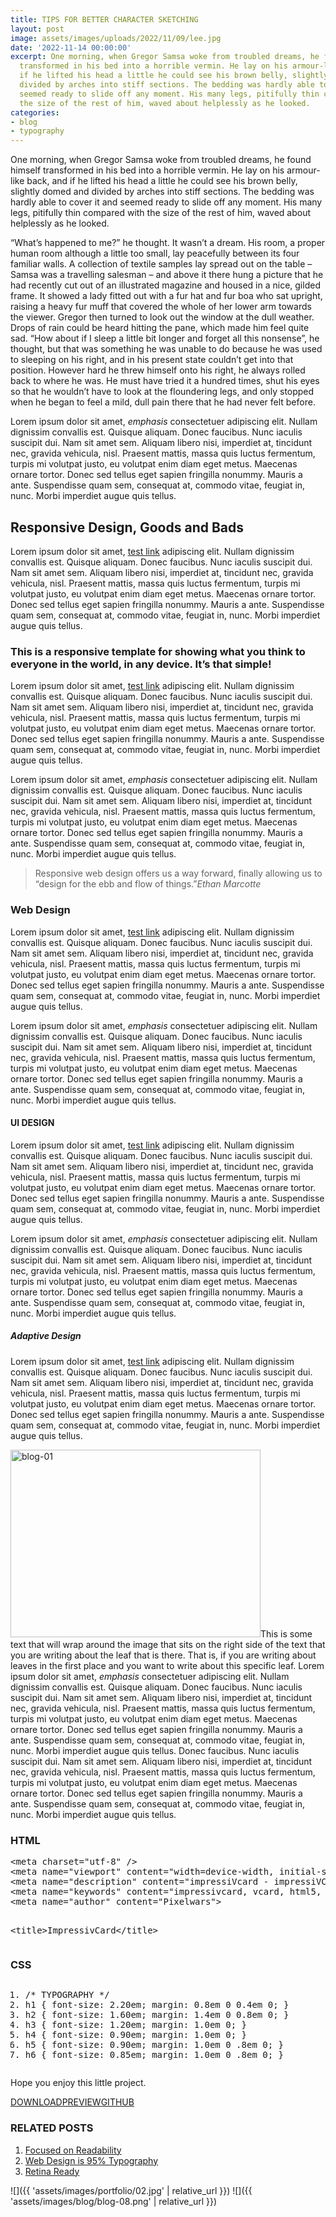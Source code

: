 ```yaml
---
title: TIPS FOR BETTER CHARACTER SKETCHING
layout: post
image: assets/images/uploads/2022/11/09/lee.jpg
date: '2022-11-14 00:00:00'
excerpt: One morning, when Gregor Samsa woke from troubled dreams, he found himself
  transformed in his bed into a horrible vermin. He lay on his armour-like back, and
  if he lifted his head a little he could see his brown belly, slightly domed and
  divided by arches into stiff sections. The bedding was hardly able to cover it and
  seemed ready to slide off any moment. His many legs, pitifully thin compared with
  the size of the rest of him, waved about helplessly as he looked.
categories:
- blog
- typography
---
```


<div class="entry-content clearfix">
									<p class="drop-cap">One&nbsp;morning, when Gregor Samsa woke from troubled dreams, he found himself transformed in his bed into a horrible vermin. He lay on his armour-like back, and if he lifted his head a little he could see his brown belly, slightly domed and divided by arches into stiff sections. The bedding was hardly able to cover it and seemed ready to slide off any moment. His many legs, pitifully thin compared with the size of the rest of him, waved about helplessly as he looked.</p>
<p>“What’s happened to me?” he thought. It wasn’t a dream. His room, a proper human room although a little too small, lay peacefully between its four familiar walls. A collection of textile samples lay spread out on the table – Samsa was a travelling salesman – and above it there hung a picture that he had recently cut out of an illustrated magazine and housed in a nice, gilded frame. It showed a lady fitted out with a fur hat and fur boa who sat upright, raising a heavy fur muff that covered the whole of her lower arm towards the viewer. Gregor then turned to look out the window at the dull weather. Drops of rain could be heard hitting the pane, which made him feel quite sad. “How about if I sleep a little bit longer and forget all this nonsense”, he thought, but that was something he was unable to do because he was used to sleeping on his right, and in his present state couldn’t get into that position. However hard he threw himself onto his right, he always rolled back to where he was. He must have tried it a hundred times, shut his eyes so that he wouldn’t have to look at the floundering legs, and only stopped when he began to feel a mild, dull pain there that he had never felt before.</p>
<p>Lorem ipsum dolor sit amet,&nbsp;<em>emphasis</em>&nbsp;consectetuer adipiscing elit. Nullam dignissim convallis est. Quisque aliquam. Donec faucibus. Nunc iaculis suscipit dui. Nam sit amet sem. Aliquam libero nisi, imperdiet at, tincidunt nec, gravida vehicula, nisl. Praesent mattis, massa quis luctus fermentum, turpis mi volutpat justo, eu volutpat enim diam eget metus. Maecenas ornare tortor. Donec sed tellus eget sapien fringilla nonummy. Mauris a ante. Suspendisse quam sem, consequat at, commodo vitae, feugiat in, nunc. Morbi imperdiet augue quis tellus.</p>
<h2>Responsive Design, Goods and Bads</h2>
<p>Lorem ipsum dolor sit amet,&nbsp;<a title="test link" href="http://themes.pixelwars.org/cvcard/blog-single.html#">test link</a>&nbsp;adipiscing elit. Nullam dignissim convallis est. Quisque aliquam. Donec faucibus. Nunc iaculis suscipit dui. Nam sit amet sem. Aliquam libero nisi, imperdiet at, tincidunt nec, gravida vehicula, nisl. Praesent mattis, massa quis luctus fermentum, turpis mi volutpat justo, eu volutpat enim diam eget metus. Maecenas ornare tortor. Donec sed tellus eget sapien fringilla nonummy. Mauris a ante. Suspendisse quam sem, consequat at, commodo vitae, feugiat in, nunc. Morbi imperdiet augue quis tellus.</p>
<div class="tagline">
<h3>This is a responsive template for showing what you think to everyone in the world, in any device. It’s that simple!</h3>
</div>
<p>Lorem ipsum dolor sit amet,&nbsp;<a title="test link" href="http://themes.pixelwars.org/cvcard/blog-single.html#">test link</a>&nbsp;adipiscing elit. Nullam dignissim convallis est. Quisque aliquam. Donec faucibus. Nunc iaculis suscipit dui. Nam sit amet sem. Aliquam libero nisi, imperdiet at, tincidunt nec, gravida vehicula, nisl. Praesent mattis, massa quis luctus fermentum, turpis mi volutpat justo, eu volutpat enim diam eget metus. Maecenas ornare tortor. Donec sed tellus eget sapien fringilla nonummy. Mauris a ante. Suspendisse quam sem, consequat at, commodo vitae, feugiat in, nunc. Morbi imperdiet augue quis tellus.</p>
<p>Lorem ipsum dolor sit amet,&nbsp;<em>emphasis</em>&nbsp;consectetuer adipiscing elit. Nullam dignissim convallis est. Quisque aliquam. Donec faucibus. Nunc iaculis suscipit dui. Nam sit amet sem. Aliquam libero nisi, imperdiet at, tincidunt nec, gravida vehicula, nisl. Praesent mattis, massa quis luctus fermentum, turpis mi volutpat justo, eu volutpat enim diam eget metus. Maecenas ornare tortor. Donec sed tellus eget sapien fringilla nonummy. Mauris a ante. Suspendisse quam sem, consequat at, commodo vitae, feugiat in, nunc. Morbi imperdiet augue quis tellus.</p>
<blockquote><p>Responsive web design offers us a way forward, finally allowing us to “design for the ebb and flow of things.”<cite>Ethan Marcotte</cite></p></blockquote>
<h3>Web Design</h3>
<p>Lorem ipsum dolor sit amet,&nbsp;<a title="test link" href="http://themes.pixelwars.org/cvcard/blog-single.html#">test link</a>&nbsp;adipiscing elit. Nullam dignissim convallis est. Quisque aliquam. Donec faucibus. Nunc iaculis suscipit dui. Nam sit amet sem. Aliquam libero nisi, imperdiet at, tincidunt nec, gravida vehicula, nisl. Praesent mattis, massa quis luctus fermentum, turpis mi volutpat justo, eu volutpat enim diam eget metus. Maecenas ornare tortor. Donec sed tellus eget sapien fringilla nonummy. Mauris a ante. Suspendisse quam sem, consequat at, commodo vitae, feugiat in, nunc. Morbi imperdiet augue quis tellus.</p>
<p>Lorem ipsum dolor sit amet,&nbsp;<em>emphasis</em>&nbsp;consectetuer adipiscing elit. Nullam dignissim convallis est. Quisque aliquam. Donec faucibus. Nunc iaculis suscipit dui. Nam sit amet sem. Aliquam libero nisi, imperdiet at, tincidunt nec, gravida vehicula, nisl. Praesent mattis, massa quis luctus fermentum, turpis mi volutpat justo, eu volutpat enim diam eget metus. Maecenas ornare tortor. Donec sed tellus eget sapien fringilla nonummy. Mauris a ante. Suspendisse quam sem, consequat at, commodo vitae, feugiat in, nunc. Morbi imperdiet augue quis tellus.</p>
<h4>UI DESIGN</h4>
<p>Lorem ipsum dolor sit amet,&nbsp;<a title="test link" href="http://themes.pixelwars.org/cvcard/blog-single.html#">test link</a>&nbsp;adipiscing elit. Nullam dignissim convallis est. Quisque aliquam. Donec faucibus. Nunc iaculis suscipit dui. Nam sit amet sem. Aliquam libero nisi, imperdiet at, tincidunt nec, gravida vehicula, nisl. Praesent mattis, massa quis luctus fermentum, turpis mi volutpat justo, eu volutpat enim diam eget metus. Maecenas ornare tortor. Donec sed tellus eget sapien fringilla nonummy. Mauris a ante. Suspendisse quam sem, consequat at, commodo vitae, feugiat in, nunc. Morbi imperdiet augue quis tellus.</p>
<p>Lorem ipsum dolor sit amet,&nbsp;<em>emphasis</em>&nbsp;consectetuer adipiscing elit. Nullam dignissim convallis est. Quisque aliquam. Donec faucibus. Nunc iaculis suscipit dui. Nam sit amet sem. Aliquam libero nisi, imperdiet at, tincidunt nec, gravida vehicula, nisl. Praesent mattis, massa quis luctus fermentum, turpis mi volutpat justo, eu volutpat enim diam eget metus. Maecenas ornare tortor. Donec sed tellus eget sapien fringilla nonummy. Mauris a ante. Suspendisse quam sem, consequat at, commodo vitae, feugiat in, nunc. Morbi imperdiet augue quis tellus.</p>
<h5>Adaptive Design</h5>
<p>Lorem ipsum dolor sit amet,&nbsp;<a title="test link" href="http://themes.pixelwars.org/cvcard/blog-single.html#">test link</a>&nbsp;adipiscing elit. Nullam dignissim convallis est. Quisque aliquam. Donec faucibus. Nunc iaculis suscipit dui. Nam sit amet sem. Aliquam libero nisi, imperdiet at, tincidunt nec, gravida vehicula, nisl. Praesent mattis, massa quis luctus fermentum, turpis mi volutpat justo, eu volutpat enim diam eget metus. Maecenas ornare tortor. Donec sed tellus eget sapien fringilla nonummy. Mauris a ante. Suspendisse quam sem, consequat at, commodo vitae, feugiat in, nunc. Morbi imperdiet augue quis tellus.</p>
<p><img loading="lazy" class="alignright size-full wp-image-207" alt="blog-01" src="https://themes.pixelwars.org/cvcard-wp/wp-content/uploads/2014/04/blog-01.png" width="400" height="300" srcset="https://themes.pixelwars.org/cvcard-wp/wp-content/uploads/2014/04/blog-01.png 400w, https://themes.pixelwars.org/cvcard-wp/wp-content/uploads/2014/04/blog-01-300x225.png 300w" sizes="(max-width: 400px) 100vw, 400px">This is some text that will wrap around the image that sits on the right side of the text that you are writing about the leaf that is there. That is, if you are writing about leaves in the first place and you want to write about this specific leaf. Lorem ipsum dolor sit amet,&nbsp;<em>emphasis</em>&nbsp;consectetuer adipiscing elit. Nullam dignissim convallis est. Quisque aliquam. Donec faucibus. Nunc iaculis suscipit dui. Nam sit amet sem. Aliquam libero nisi, imperdiet at, tincidunt nec, gravida vehicula, nisl. Praesent mattis, massa quis luctus fermentum, turpis mi volutpat justo, eu volutpat enim diam eget metus. Maecenas ornare tortor. Donec sed tellus eget sapien fringilla nonummy. Mauris a ante. Suspendisse quam sem, consequat at, commodo vitae, feugiat in, nunc. Morbi imperdiet augue quis tellus. Donec faucibus. Nunc iaculis suscipit dui. Nam sit amet sem. Aliquam libero nisi, imperdiet at, tincidunt nec, gravida vehicula, nisl. Praesent mattis, massa quis luctus fermentum, turpis mi volutpat justo, eu volutpat enim diam eget metus. Maecenas ornare tortor. Donec sed tellus eget sapien fringilla nonummy. Mauris a ante. Suspendisse quam sem, consequat at, commodo vitae, feugiat in, nunc. Morbi imperdiet augue quis tellus.</p>
<h3>HTML</h3>
<pre class="prettyprint"><span class="tag">&lt;meta</span><span class="pln"> </span><span class="atn">charset</span><span class="pun">=</span><span class="atv">"utf-8"</span><span class="pln"> </span><span class="tag">/&gt;</span><span class="pln">
</span><span class="tag">&lt;meta</span><span class="pln"> </span><span class="atn">name</span><span class="pun">=</span><span class="atv">"viewport"</span><span class="pln"> </span><span class="atn">content</span><span class="pun">=</span><span class="atv">"width=device-width, initial-scale=1, maximum-scale=1"</span><span class="tag">&gt;</span><span class="pln">
</span><span class="tag">&lt;meta</span><span class="pln"> </span><span class="atn">name</span><span class="pun">=</span><span class="atv">"description"</span><span class="pln"> </span><span class="atn">content</span><span class="pun">=</span><span class="atv">"impressiVcard - impressiVCard Responsive HTML5 VCard Template"</span><span class="tag">&gt;</span><span class="pln">
</span><span class="tag">&lt;meta</span><span class="pln"> </span><span class="atn">name</span><span class="pun">=</span><span class="atv">"keywords"</span><span class="pln"> </span><span class="atn">content</span><span class="pun">=</span><span class="atv">"impressivcard, vcard, html5, ,portfolio"</span><span class="tag">&gt;</span><span class="pln">
</span><span class="tag">&lt;meta</span><span class="pln"> </span><span class="atn">name</span><span class="pun">=</span><span class="atv">"author"</span><span class="pln"> </span><span class="atn">content</span><span class="pun">=</span><span class="atv">"Pixelwars"</span><span class="tag">&gt;</span><span class="pln">

</span><span class="tag">&lt;title&gt;</span><span class="pln">ImpressivCard</span><span class="tag">&lt;/title&gt;</span></pre>
<h3>CSS</h3>
<pre class="prettyprint linenums"><ol class="linenums"><li class="L0"><span class="com">/* TYPOGRAPHY */</span></li><li class="L1"><span class="pln">h1 </span><span class="pun">{</span><span class="pln"> font</span><span class="pun">-</span><span class="pln">size</span><span class="pun">:</span><span class="pln"> </span><span class="lit">2.20em</span><span class="pun">;</span><span class="pln"> margin</span><span class="pun">:</span><span class="pln"> </span><span class="lit">0.8em</span><span class="pln"> </span><span class="lit">0</span><span class="pln"> </span><span class="lit">0.4em</span><span class="pln"> </span><span class="lit">0</span><span class="pun">;</span><span class="pln"> </span><span class="pun">}</span></li><li class="L2"><span class="pln">h2 </span><span class="pun">{</span><span class="pln"> font</span><span class="pun">-</span><span class="pln">size</span><span class="pun">:</span><span class="pln"> </span><span class="lit">1.60em</span><span class="pun">;</span><span class="pln"> margin</span><span class="pun">:</span><span class="pln"> </span><span class="lit">1.4em</span><span class="pln"> </span><span class="lit">0</span><span class="pln"> </span><span class="lit">0.8em</span><span class="pln"> </span><span class="lit">0</span><span class="pun">;</span><span class="pln"> </span><span class="pun">}</span></li><li class="L3"><span class="pln">h3 </span><span class="pun">{</span><span class="pln"> font</span><span class="pun">-</span><span class="pln">size</span><span class="pun">:</span><span class="pln"> </span><span class="lit">1.20em</span><span class="pun">;</span><span class="pln"> margin</span><span class="pun">:</span><span class="pln"> </span><span class="lit">1.0em</span><span class="pln"> </span><span class="lit">0</span><span class="pun">;</span><span class="pln"> </span><span class="pun">}</span></li><li class="L4"><span class="pln">h4 </span><span class="pun">{</span><span class="pln"> font</span><span class="pun">-</span><span class="pln">size</span><span class="pun">:</span><span class="pln"> </span><span class="lit">0.90em</span><span class="pun">;</span><span class="pln"> margin</span><span class="pun">:</span><span class="pln"> </span><span class="lit">1.0em</span><span class="pln"> </span><span class="lit">0</span><span class="pun">;</span><span class="pln"> </span><span class="pun">}</span></li><li class="L5"><span class="pln">h5 </span><span class="pun">{</span><span class="pln"> font</span><span class="pun">-</span><span class="pln">size</span><span class="pun">:</span><span class="pln"> </span><span class="lit">0.90em</span><span class="pun">;</span><span class="pln"> margin</span><span class="pun">:</span><span class="pln"> </span><span class="lit">1.0em</span><span class="pln"> </span><span class="lit">0</span><span class="pln"> </span><span class="pun">.</span><span class="lit">8em</span><span class="pln"> </span><span class="lit">0</span><span class="pun">;</span><span class="pln"> </span><span class="pun">}</span></li><li class="L6"><span class="pln">h6 </span><span class="pun">{</span><span class="pln"> font</span><span class="pun">-</span><span class="pln">size</span><span class="pun">:</span><span class="pln"> </span><span class="lit">0.85em</span><span class="pun">;</span><span class="pln"> margin</span><span class="pun">:</span><span class="pln"> </span><span class="lit">1.0em</span><span class="pln"> </span><span class="lit">0</span><span class="pln"> </span><span class="pun">.</span><span class="lit">8em</span><span class="pln"> </span><span class="lit">0</span><span class="pun">;</span><span class="pln"> </span><span class="pun">}</span></li></ol></pre>
<p>Hope you enjoy this little project.</p>
<div class="project-action">
<a class="button big blue  button-icon" href="#"><i class="fa fa-cloud-download"></i>DOWNLOAD</a><a class="button big   button-icon" href="#"><i class="fa fa-eye"></i>PREVIEW</a><a class="button big red  button-icon" href="#"><i class="fa fa-github"></i>GITHUB</a>
</div>
<div class="yarpp yarpp-related yarpp-related-website yarpp-template-list">
<!-- YARPP List -->
<div class="related-posts"><h3>RELATED POSTS</h3><ol>
<li><a href="https://themes.pixelwars.org/cvcard-wp/focused-on-readability/" rel="bookmark" title="Focused on Readability">Focused on Readability </a></li>
<li><a href="https://themes.pixelwars.org/cvcard-wp/web-design-is-95-typography/" rel="bookmark" title="Web Design is 95% Typography">Web Design is 95% Typography </a></li>
<li><a href="https://themes.pixelwars.org/cvcard-wp/retina-ready/" rel="bookmark" title="Retina Ready">Retina Ready </a></li>
</ol></div>
</div>
									
</div>


![]({{ 'assets/images/portfolio/02.jpg' | relative_url }})
![]({{ 'assets/images/blog/blog-08.png' | relative_url }})
